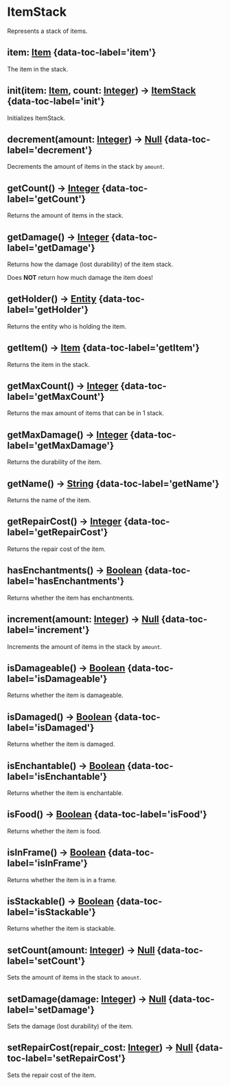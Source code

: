 # ItemStack

Represents a stack of items.

## item: [Item](item.md) {data-toc-label='item'}

The item in the stack.

## init(item: [Item](item.md), count: [Integer](integer.md)) -> [ItemStack](itemstack.md) {data-toc-label='init'}

Initializes ItemStack.

## decrement(amount: [Integer](integer.md)) -> [Null](null.md) {data-toc-label='decrement'}

Decrements the amount of items in the stack by `amount`.

## getCount() -> [Integer](integer.md) {data-toc-label='getCount'}

Returns the amount of items in the stack.

## getDamage() -> [Integer](integer.md) {data-toc-label='getDamage'}

Returns how the damage (lost durability) of the item stack.

Does **NOT** return how much damage the item does!

## getHolder() -> [Entity](entity.md) {data-toc-label='getHolder'}

Returns the entity who is holding the item.

## getItem() -> [Item](item.md) {data-toc-label='getItem'}

Returns the item in the stack.

## getMaxCount() -> [Integer](integer.md) {data-toc-label='getMaxCount'}

Returns the max amount of items that can be in 1 stack.

## getMaxDamage() -> [Integer](integer.md) {data-toc-label='getMaxDamage'}

Returns the durability of the item.

## getName() -> [String](string.md) {data-toc-label='getName'}

Returns the name of the item.

## getRepairCost() -> [Integer](integer.md) {data-toc-label='getRepairCost'}

Returns the repair cost of the item.

## hasEnchantments() -> [Boolean](boolean.md) {data-toc-label='hasEnchantments'}

Returns whether the item has enchantments.

## increment(amount: [Integer](integer.md)) -> [Null](null.md) {data-toc-label='increment'}

Increments the amount of items in the stack by `amount`.

## isDamageable() -> [Boolean](boolean.md) {data-toc-label='isDamageable'}

Returns whether the item is damageable.

## isDamaged() -> [Boolean](boolean.md) {data-toc-label='isDamaged'}

Returns whether the item is damaged.

## isEnchantable() -> [Boolean](boolean.md) {data-toc-label='isEnchantable'}

Returns whether the item is enchantable.

## isFood() -> [Boolean](boolean.md) {data-toc-label='isFood'}

Returns whether the item is food.

## isInFrame() -> [Boolean](boolean.md) {data-toc-label='isInFrame'}

Returns whether the item is in a frame.

## isStackable() -> [Boolean](boolean.md) {data-toc-label='isStackable'}

Returns whether the item is stackable.

## setCount(amount: [Integer](integer.md)) -> [Null](null.md) {data-toc-label='setCount'}

Sets the amount of items in the stack to `amount`.

## setDamage(damage: [Integer](integer.md)) -> [Null](null.md) {data-toc-label='setDamage'}

Sets the damage (lost durability) of the item.

## setRepairCost(repair_cost: [Integer](integer.md)) -> [Null](null.md) {data-toc-label='setRepairCost'}

Sets the repair cost of the item.
